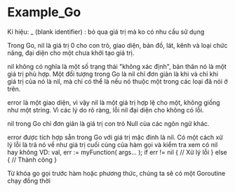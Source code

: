 # Example_Go


 Kí hiệu: _ (blank identifier) : bỏ qua giá trị mà ko có nhu cầu sử dụng


Trong Go, nil là giá trị 0 cho con trỏ, giao diện, bản đồ, lát, kênh và loại chức năng, đại diện cho một chưa khởi tạo giá trị.

nil không có nghĩa là một số trạng thái "không xác định", bản thân nó là một giá trị phù hợp. Một đối tượng trong Go là nil chỉ đơn giản là khi và chỉ khi giá trị của nó là nil, mà chỉ có thể là nếu nó thuộc một trong các loại đã nói ở trên.

error là một giao diện, vì vậy nil là một giá trị hợp lệ cho một, không giống như một string. Vì các lý do rõ ràng, lỗi nil đại diện cho không có lỗi.

nil trong Go chỉ đơn giản là giá trị con trỏ Null của các ngôn ngữ khác.

 error được tích hợp sẵn trong Go với giá trị mặc đinh là nil. 
 Có một cách xử lý lỗi là trả nó về như giá trị cuối cùng của hàm gọi và kiểm tra xem có nil hay không
VD: 
val, err := myFunction( args... );
if err != nil {
  // Xử lý lỗi
} else {
  // Thành công
}

Từ khóa go gọi trước hàm hoặc phương thức, chúng ta sẽ có một Goroutine chạy đồng thời
